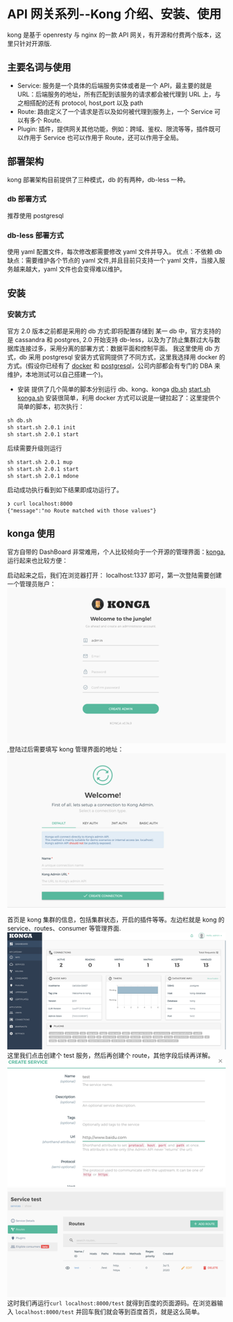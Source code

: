 # API 网关系列--Kong 介绍、安装、使用
kong 是基于 openresty 与 nginx 的一款 API 网关，有开源和付费两个版本，这里只针对开源版.

## 主要名词与使用
* Service: 服务是一个具体的后端服务实体或者是一个 API，最主要的就是 URL：后端服务的地址，所有匹配到该服务的请求都会被代理到 URL 上，与之相搭配的还有 protocol, host,port 以及 path
* Route: 路由定义了一个请求是否以及如何被代理到服务上，一个 Service 可以有多个 Route.
* Plugin: 插件，提供网关其他功能，例如：跨域、鉴权、限流等等，插件既可以作用于 Service 也可以作用于 Route，还可以作用于全局。
## 部署架构
kong 部署架构目前提供了三种模式，db 的有两种，db-less 一种。
### db 部署方式
推荐使用 postgresql
### db-less 部署方式
使用 yaml 配置文件，每次修改都需要修改 yaml 文件并导入。
优点：不依赖 db
缺点：需要维护各个节点的 yaml 文件,并且目前只支持一个 yaml 文件，当接入服务越来越大，yaml 文件也会变得难以维护。
## 安装
### 安装方式
官方 2.0 版本之前都是采用的 db 方式:即将配置存储到 某一 db 中，官方支持的是 cassandra 和 postgres, 2.0 开始支持 db-less，以及为了防止集群过大与数据库连接过多，采用分离的部署方式：数据平面和控制平面。
我这里使用 db 方式，db 采用 postgresql 安装方式官网提供了不同方式，这里我选择用 docker 的方式。(假设你已经有了 [docker](https://docs.docker.com/get-docker/) 和 [postgresql](https://hub.docker.com/_/postgres)，公司内部都会有专门的 DBA 来维护，本地测试可以自己搭建一个)。
* 安装
 提供了几个简单的脚本分别运行 db、kong、konga
 [db.sh](script/db.sh)
 [start.sh](script/start.sh)
 [konga.sh](script/konga.sh)
安装很简单，利用 docker 方式可以说是一键拉起了：这里提供个简单的脚本，初次执行：
```
sh db.sh
sh start.sh 2.0.1 init
sh start.sh 2.0.1 start
```
后续需要升级则运行
```
sh start.sh 2.0.1 mup
sh start.sh 2.0.1 start
sh start.sh 2.0.1 mdone
```

启动成功执行看到如下结果即成功运行了。
```
❯ curl localhost:8000
{"message":"no Route matched with those values"}
```


## konga 使用
官方自带的 DashBoard 非常难用，个人比较倾向于一个开源的管理界面：[konga](https://github.com/pantsel/konga),运行起来也比较方便：

启动起来之后，我们在浏览器打开： localhost:1337 即可，第一次登陆需要创建一个管理员账户：![avatar](images/konga-index.png),登陆过后需要填写 kong 管理界面的地址：
![avatar](images/konga-connect.png)

首页是 kong 集群的信息，包括集群状态，开启的插件等等。左边栏就是 kong 的 service、routes、consumer 等管理界面.
![avatar](images/konga-dashboard.png)
这里我们点击创建个 test 服务，然后再创建个 route，其他字段后续再详解。
![avatar](images/konga-service.png)
![avatar](images/konga-route.png)
这时我们再运行```curl localhost:8000/test``` 就得到百度的页面源码。在浏览器输入 ```localhost:8000/test``` 并回车我们就会等到百度首页，就是这么简单。